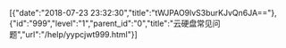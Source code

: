 [{"date":"2018-07-23 23:32:30","title":"tWJPAO9lvS3burKJvQn6JA=="},{"id":"999","level":"1","parent_id":"0","title":"云硬盘常见问题","url":"/help/yypcjwt999.html"}]